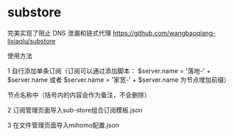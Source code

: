 # substore
完美实现了阻止 DNS 泄漏和链式代理 
https://github.com/wangbaoqiang-lixiaolu/substore

使用方法

1 自行添加单条订阅（订阅可以通过添加脚本：
$server.name = '落地-' + $server.name
或者
$server.name = '家宽-' + $server.name
为节点增加前缀）

节点名称中（括号内的内容会作为备注，不会删除）

2 订阅管理页面导入sub-store组合订阅模板.json

3 在文件管理页面导入mihomo配置.json


